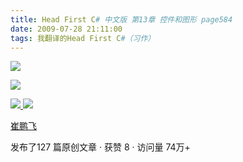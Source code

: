 ```yaml
---
title: Head First C# 中文版 第13章 控件和图形 page584
date: 2009-07-28 21:11:00
tags: 我翻译的Head First C#（习作）
---
```

![](https://p-blog.csdn.net/images/p_blog_csdn_net/cuipengfei1/EntryImages/20090728/2009-07-28_20-53-26.jpg)

![](https://p-blog.csdn.net/images/p_blog_csdn_net/cuipengfei1/EntryImages/20090728/2009-07-28_20-53-45.jpg)



[ ![](https://profile.csdnimg.cn/5/2/5/3_cuipengfei1)
![](https://g.csdnimg.cn/static/user-reg-year/1x/11.png)
](https://blog.csdn.net/cuipengfei1)

[ 崔鹏飞 ](https://blog.csdn.net/cuipengfei1)

发布了127 篇原创文章  ·  获赞 8  ·  访问量 74万+

